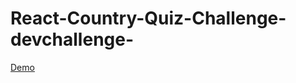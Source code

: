# React-Country-Quiz-Challenge-devchallenge-

[Demo](https://react-country-quiz-challenge-devchallenge-6lj3.vercel.app/)

